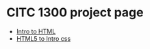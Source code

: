 # CITC 1300 project page

<ul>
<li><a href="intro_to_HTML/index.html"target="_blank">Intro to HTML</a></li>
<li><a href="HTML5_to_intro_css"target="_blank">HTML5 to Intro css </a></li>
</ul>
